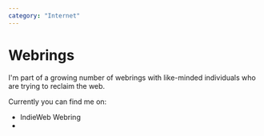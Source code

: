```yaml
---
category: "Internet"
---
```


# Webrings

I'm part of a growing number of webrings with like-minded individuals who are trying to reclaim the web.

Currently you can find me on:

- IndieWeb Webring
- <div class="yw-widget-text yw-raw" data-yw-url="https://zinzy.website">
<script src="https://yesterweb.org/js/widget.js"></script>
                                